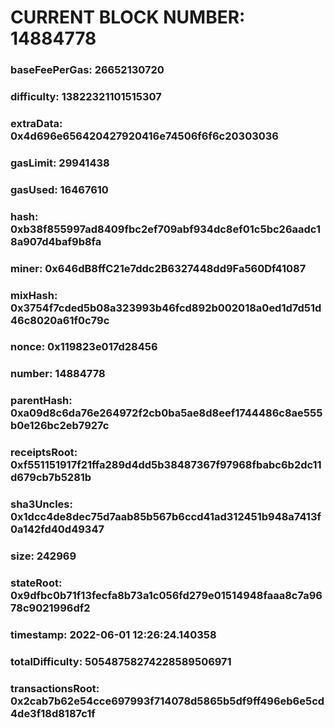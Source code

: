 # CURRENT BLOCK NUMBER: 14884778

### baseFeePerGas: 26652130720
### difficulty: 13822321101515307
### extraData: 0x4d696e656420427920416e74506f6f6c20303036
### gasLimit: 29941438
### gasUsed: 16467610
### hash: 0xb38f855997ad8409fbc2ef709abf934dc8ef01c5bc26aadc18a907d4baf9b8fa
### miner: 0x646dB8ffC21e7ddc2B6327448dd9Fa560Df41087
### mixHash: 0x3754f7cded5b08a323993b46fcd892b002018a0ed1d7d51d46c8020a61f0c79c
### nonce: 0x119823e017d28456
### number: 14884778
### parentHash: 0xa09d8c6da76e264972f2cb0ba5ae8d8eef1744486c8ae555b0e126bc2eb7927c
### receiptsRoot: 0xf551151917f21ffa289d4dd5b38487367f97968fbabc6b2dc11d679cb7b5281b
### sha3Uncles: 0x1dcc4de8dec75d7aab85b567b6ccd41ad312451b948a7413f0a142fd40d49347
### size: 242969
### stateRoot: 0x9dfbc0b71f13fecfa8b73a1c056fd279e01514948faaa8c7a9678c9021996df2
### timestamp: 2022-06-01 12:26:24.140358
### totalDifficulty: 50548758274228589506971
### transactionsRoot: 0x2cab7b62e54cce697993f714078d5865b5df9ff496eb6e5cd4de3f18d8187c1f
